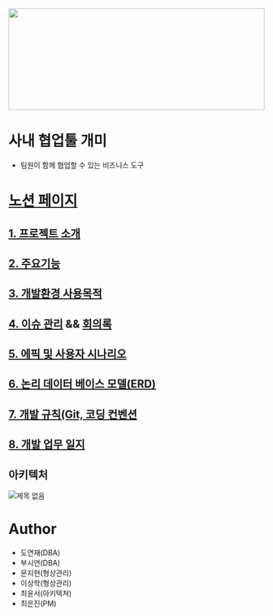 <img src="https://user-images.githubusercontent.com/111809392/207122882-2b18634e-6fa4-447c-9a36-48380e2b8e9f.jpg" width="100%" height="200"/>

# 사내 협업툴 개미
- 팀원이 함께 협업할 수 있는 비즈니스 도구

# [노션 페이지](https://www.notion.so/c46812d4a5344e97b0e82a1e1d3eda87)

## [1. 프로젝트 소개](https://www.notion.so/03495b933de442778ab0ff9bab5a1341)

## [2. 주요기능](https://www.notion.so/f91ef5b78e0341da922da2219255e67d)

## [3. 개발환경 사용목적](https://www.notion.so/35740606b2fe46778491ad4b6cd08380)

## [4. 이슈 관리](https://www.notion.so/f86a6250814c4c0f835a679c20d3e51f) && [회의록](https://www.notion.so/707c1f6b6dca4747bc5d60a0b0c8c5ca)

## [5. 에픽 및 사용자 시나리오](https://www.notion.so/Epic-eace65e5910e41ba85faa3f6f4d8fa73)

## [6. 논리 데이터 베이스 모델(ERD)](https://www.notion.so/ERD-0f3a2557cbbb4622a6d7fa0118c21645)

## [7. 개발 규칙(Git, 코딩 컨벤션](https://www.notion.so/Git-d406560f29f54509b52f60a5cdd4fee9)

## [8. 개발 업무 일지](https://www.notion.so/e5e006a699bf45189add96be0bc7f15b)

## 아키텍처
![제목 없음](https://user-images.githubusercontent.com/111809392/207125057-b5f330c5-8ab0-4010-b8db-cbb7f2b27ae4.png)

# Author
- 도연재(DBA)
- 부시연(DBA)
- 문지현(형상관리)
- 이상학(형상관리)
- 최윤서(아키텍쳐)
- 최은진(PM)
